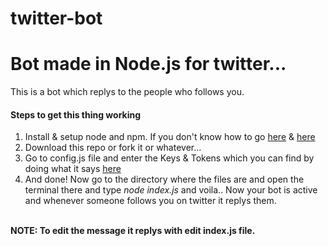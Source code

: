 # twitter-bot
<h1> Bot made in Node.js for twitter... </h1>

This is a bot which replys to the people who follows you.

<h4>Steps to get this thing working</h4>
<ol>
  <li>Install & setup node and npm. If you don't know how to go <a href='https://relutiondev.wordpress.com/2016/01/09/installing-nodejs-and-npm-kaliubuntu/' >here</a> & <a href='https://www.taniarascia.com/how-to-install-and-use-node-js-and-npm-mac-and-windows/'>here</a></li>
  <li>Download this repo or fork it or whatever...</li>
  <li>Go to config.js file and enter the Keys & Tokens which you can find by doing what it says <a href='http://docs.inboundnow.com/guide/create-twitter-application/' >here</a></li>
  <li>And done! Now go to the directory where the files are and open the terminal there and type <i>node index.js</i> and voila.. Now your bot is active and whenever someone follows you on twitter it replys them.</li>
</ol>
<br/><b>NOTE: To edit the message it replys with edit index.js file.</b>
